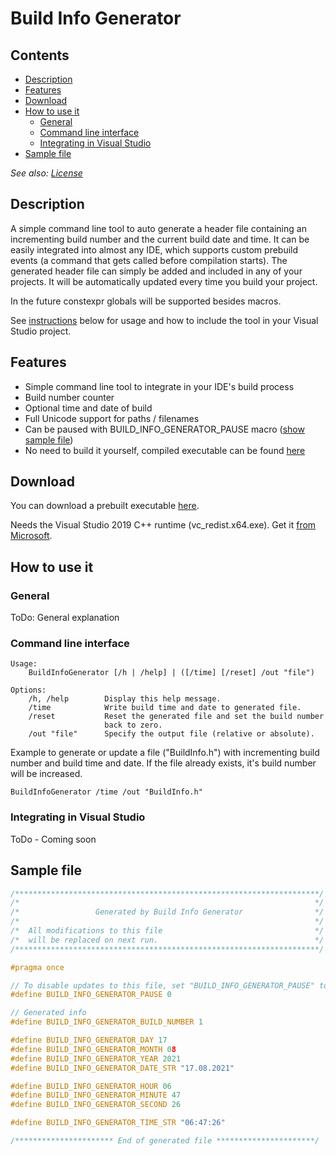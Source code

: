 # Build Info Generator

## Contents

- [Description](#description)
- [Features](#features)
- [Download](#download)
- [How to use it](#how-to-use-it)
  - [General](#general)
  - [Command line interface](#command-line-interface)
  - [Integrating in Visual Studio](#integrating-in-visual-studio)
- [Sample file](#sample-file)

*See also: [License](LICENSE.md)*


## Description

A simple command line tool to auto generate a header file containing an incrementing build number and the current build date and time.
It can be easily integrated into almost any IDE, which supports custom prebuild events (a command that gets called before compilation starts).
The generated header file can simply be added and included in any of your projects. It will be automatically updated every time you build your project.

In the future constexpr globals will be supported besides macros.

See [instructions](#how-to-use-it) below for usage and how to include the tool in your Visual Studio project.


## Features

- Simple command line tool to integrate in your IDE's build process
- Build number counter
- Optional time and date of build
- Full Unicode support for paths / filenames
- Can be paused with BUILD_INFO_GENERATOR_PAUSE macro ([show sample file](#sample-file))
- No need to build it yourself, compiled executable can be found [here](x64/Release/BuildInfoGenerator.exe)

## Download

You can download a prebuilt executable [here](x64/Release/BuildInfoGenerator.exe).

Needs the Visual Studio 2019 C++ runtime (vc_redist.x64.exe). Get it [from Microsoft](https://support.microsoft.com/en-us/topic/the-latest-supported-visual-c-downloads-2647da03-1eea-4433-9aff-95f26a218cc0).

## How to use it

### General

ToDo: General explanation

### Command line interface

~~~
Usage:
    BuildInfoGenerator [/h | /help] | ([/time] [/reset] /out "file")

Options:
    /h, /help        Display this help message.
    /time            Write build time and date to generated file.
    /reset           Reset the generated file and set the build number
                     back to zero.
    /out "file"      Specify the output file (relative or absolute).
~~~

Example to generate or update a file ("BuildInfo.h") with incrementing build number and build time and date.
If the file already exists, it's build number will be increased.
~~~
BuildInfoGenerator /time /out "BuildInfo.h"
~~~

### Integrating in Visual Studio

ToDo - Coming soon


## Sample file

~~~cpp
/********************************************************************/
/*                                                                  */
/*                 Generated by Build Info Generator                */
/*                                                                  */
/*  All modifications to this file                                  */
/*  will be replaced on next run.                                   */
/********************************************************************/

#pragma once

// To disable updates to this file, set "BUILD_INFO_GENERATOR_PAUSE" to "1".
#define BUILD_INFO_GENERATOR_PAUSE 0

// Generated info
#define BUILD_INFO_GENERATOR_BUILD_NUMBER 1

#define BUILD_INFO_GENERATOR_DAY 17
#define BUILD_INFO_GENERATOR_MONTH 08
#define BUILD_INFO_GENERATOR_YEAR 2021
#define BUILD_INFO_GENERATOR_DATE_STR "17.08.2021"

#define BUILD_INFO_GENERATOR_HOUR 06
#define BUILD_INFO_GENERATOR_MINUTE 47
#define BUILD_INFO_GENERATOR_SECOND 26

#define BUILD_INFO_GENERATOR_TIME_STR "06:47:26"

/********************** End of generated file **********************/
~~~
